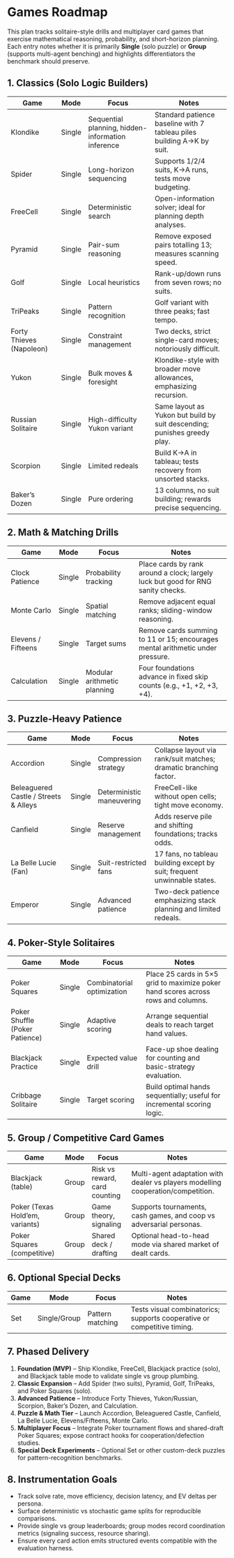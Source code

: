 # Games Roadmap

This plan tracks solitaire-style drills and multiplayer card games that exercise mathematical reasoning, probability, and short-horizon planning. Each entry notes whether it is primarily **Single** (solo puzzle) or **Group** (supports multi-agent benching) and highlights differentiators the benchmark should preserve.

## 1. Classics (Solo Logic Builders)

| Game | Mode | Focus | Notes |
|------|------|-------|-------|
| Klondike | Single | Sequential planning, hidden-information inference | Standard patience baseline with 7 tableau piles building A→K by suit. |
| Spider | Single | Long-horizon sequencing | Supports 1/2/4 suits, K→A runs, tests move budgeting. |
| FreeCell | Single | Deterministic search | Open-information solver; ideal for planning depth analyses. |
| Pyramid | Single | Pair-sum reasoning | Remove exposed pairs totalling 13; measures scanning speed. |
| Golf | Single | Local heuristics | Rank-up/down runs from seven rows; no suits. |
| TriPeaks | Single | Pattern recognition | Golf variant with three peaks; fast tempo. |
| Forty Thieves (Napoleon) | Single | Constraint management | Two decks, strict single-card moves; notoriously difficult. |
| Yukon | Single | Bulk moves & foresight | Klondike-style with broader move allowances, emphasizing recursion. |
| Russian Solitaire | Single | High-difficulty Yukon variant | Same layout as Yukon but build by suit descending; punishes greedy play. |
| Scorpion | Single | Limited redeals | Build K→A in tableau; tests recovery from unsorted stacks. |
| Baker’s Dozen | Single | Pure ordering | 13 columns, no suit building; rewards precise sequencing. |

## 2. Math & Matching Drills

| Game | Mode | Focus | Notes |
|------|------|-------|-------|
| Clock Patience | Single | Probability tracking | Place cards by rank around a clock; largely luck but good for RNG sanity checks. |
| Monte Carlo | Single | Spatial matching | Remove adjacent equal ranks; sliding-window reasoning. |
| Elevens / Fifteens | Single | Target sums | Remove cards summing to 11 or 15; encourages mental arithmetic under pressure. |
| Calculation | Single | Modular arithmetic planning | Four foundations advance in fixed skip counts (e.g., +1, +2, +3, +4). |

## 3. Puzzle-Heavy Patience

| Game | Mode | Focus | Notes |
|------|------|-------|-------|
| Accordion | Single | Compression strategy | Collapse layout via rank/suit matches; dramatic branching factor. |
| Beleaguered Castle / Streets & Alleys | Single | Deterministic maneuvering | FreeCell-like without open cells; tight move economy. |
| Canfield | Single | Reserve management | Adds reserve pile and shifting foundations; tracks odds. |
| La Belle Lucie (Fan) | Single | Suit-restricted fans | 17 fans, no tableau building except by suit; frequent unwinnable states. |
| Emperor | Single | Advanced patience | Two-deck patience emphasizing stack planning and limited redeals. |

## 4. Poker-Style Solitaires

| Game | Mode | Focus | Notes |
|------|------|-------|-------|
| Poker Squares | Single | Combinatorial optimization | Place 25 cards in 5×5 grid to maximize poker hand scores across rows and columns. |
| Poker Shuffle (Poker Patience) | Single | Adaptive scoring | Arrange sequential deals to reach target hand values. |
| Blackjack Practice | Single | Expected value drill | Face-up shoe dealing for counting and basic-strategy evaluation. |
| Cribbage Solitaire | Single | Target scoring | Build optimal hands sequentially; useful for incremental scoring logic. |

## 5. Group / Competitive Card Games

| Game | Mode | Focus | Notes |
|------|------|-------|-------|
| Blackjack (table) | Group | Risk vs reward, card counting | Multi-agent adaptation with dealer vs players modelling cooperation/competition. |
| Poker (Texas Hold’em, variants) | Group | Game theory, signaling | Supports tournaments, cash games, and coop vs adversarial personas. |
| Poker Squares (competitive) | Group | Shared deck / drafting | Optional head-to-head mode via shared market of dealt cards. |

## 6. Optional Special Decks

| Game | Mode | Focus | Notes |
|------|------|-------|-------|
| Set | Single/Group | Pattern matching | Tests visual combinatorics; supports cooperative or competitive timing. |

## 7. Phased Delivery

1. **Foundation (MVP)** – Ship Klondike, FreeCell, Blackjack practice (solo), and Blackjack table mode to validate single vs group plumbing.
2. **Classic Expansion** – Add Spider (two suits), Pyramid, Golf, TriPeaks, and Poker Squares (solo).
3. **Advanced Patience** – Introduce Forty Thieves, Yukon/Russian, Scorpion, Baker’s Dozen, and Calculation.
4. **Puzzle & Math Tier** – Launch Accordion, Beleaguered Castle, Canfield, La Belle Lucie, Elevens/Fifteens, Monte Carlo.
5. **Multiplayer Focus** – Integrate Poker tournament flows and shared-draft Poker Squares; expose contract hooks for cooperation/defection studies.
6. **Special Deck Experiments** – Optional Set or other custom-deck puzzles for pattern-recognition benchmarks.

## 8. Instrumentation Goals

- Track solve rate, move efficiency, decision latency, and EV deltas per persona.
- Surface deterministic vs stochastic game splits for reproducible comparisons.
- Provide single vs group leaderboards; group modes record coordination metrics (signaling success, resource sharing).
- Ensure every card action emits structured events compatible with the evaluation harness.
